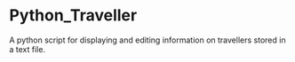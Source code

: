 # Python_Traveller
A python script for displaying and editing information on travellers stored in a text file.
